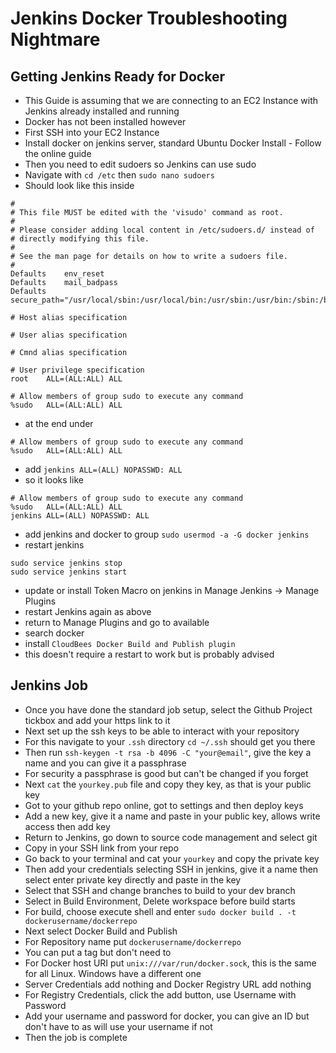# Jenkins Docker Troubleshooting Nightmare
## Getting Jenkins Ready for Docker
- This Guide is assuming that we are connecting to an EC2 Instance with Jenkins already installed and running
- Docker has not been installed however
- First SSH into your EC2 Instance
- Install docker on jenkins server, standard Ubuntu Docker Install - Follow the online guide
- Then you need to edit sudoers so Jenkins can use sudo
- Navigate with `cd /etc` then `sudo nano sudoers`
- Should look like this inside
```
#
# This file MUST be edited with the 'visudo' command as root.
#
# Please consider adding local content in /etc/sudoers.d/ instead of
# directly modifying this file.
#
# See the man page for details on how to write a sudoers file.
#
Defaults    env_reset
Defaults    mail_badpass
Defaults    secure_path="/usr/local/sbin:/usr/local/bin:/usr/sbin:/usr/bin:/sbin:/bin"

# Host alias specification

# User alias specification

# Cmnd alias specification

# User privilege specification
root    ALL=(ALL:ALL) ALL

# Allow members of group sudo to execute any command
%sudo   ALL=(ALL:ALL) ALL
```

- at the end under
```
# Allow members of group sudo to execute any command
%sudo   ALL=(ALL:ALL) ALL
```
- add `jenkins ALL=(ALL) NOPASSWD: ALL`
- so it looks like
```
# Allow members of group sudo to execute any command
%sudo   ALL=(ALL:ALL) ALL
jenkins ALL=(ALL) NOPASSWD: ALL
```
- add jenkins and docker to group `sudo usermod -a -G docker jenkins`
- restart jenkins
```
sudo service jenkins stop
sudo service jenkins start
```
- update or install Token Macro on jenkins in Manage Jenkins -> Manage Plugins
- restart Jenkins again as above
- return to Manage Plugins and go to available
- search docker
- install `CloudBees Docker Build and Publish plugin`
- this doesn't require a restart to work but is probably advised

## Jenkins Job
- Once you have done the standard job setup, select the Github Project tickbox and add your https link to it
- Next set up the ssh keys to be able to interact with your repository
- For this navigate to your `.ssh` directory `cd ~/.ssh` should get you there
- Then run `ssh-keygen -t rsa -b 4096 -C "your@email"`, give the key a name and you can give it a passphrase
- For security a passphrase is good but can't be changed if you forget
- Next `cat` the `yourkey.pub` file and copy they key, as that is your public key
- Got to your github repo online, got to settings and then deploy keys
- Add a new key, give it a name and paste in your public key, allows write access then add key
- Return to Jenkins, go down to source code management and select git
- Copy in your SSH link from your repo
- Go back to your terminal and cat your `yourkey` and copy the private key
- Then add your credentials selecting SSH in jenkins, give it a name then select enter private key directly and paste in the key
- Select that SSH and change branches to build to your dev branch
- Select in Build Environment, Delete workspace before build starts
- For build, choose execute shell and enter `sudo docker build . -t dockerusername/dockerrepo`
- Next select Docker Build and Publish
- For Repository name put `dockerusername/dockerrepo`
- You can put a tag but don't need to
- For Docker host URI put `unix:///var/run/docker.sock`, this is the same for all Linux. Windows have a different one
- Server Credentials add nothing and Docker Registry URL add nothing
- For Registry Credentials, click the add button, use Username with Password
- Add your username and password for docker, you can give an ID but don't have to as will use your username if not
- Then the job is complete
